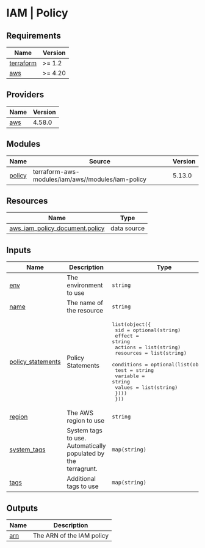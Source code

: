 # IAM | Policy

<!-- BEGINNING OF PRE-COMMIT-TERRAFORM DOCS HOOK -->
## Requirements

| Name | Version |
|------|---------|
| <a name="requirement_terraform"></a> [terraform](#requirement\_terraform) | >= 1.2 |
| <a name="requirement_aws"></a> [aws](#requirement\_aws) | >= 4.20 |

## Providers

| Name | Version |
|------|---------|
| <a name="provider_aws"></a> [aws](#provider\_aws) | 4.58.0 |

## Modules

| Name | Source | Version |
|------|--------|---------|
| <a name="module_policy"></a> [policy](#module\_policy) | terraform-aws-modules/iam/aws//modules/iam-policy | 5.13.0 |

## Resources

| Name | Type |
|------|------|
| [aws_iam_policy_document.policy](https://registry.terraform.io/providers/hashicorp/aws/latest/docs/data-sources/iam_policy_document) | data source |

## Inputs

| Name | Description | Type | Default | Required |
|------|-------------|------|---------|:--------:|
| <a name="input_env"></a> [env](#input\_env) | The environment to use | `string` | n/a | yes |
| <a name="input_name"></a> [name](#input\_name) | The name of the resource | `string` | n/a | yes |
| <a name="input_policy_statements"></a> [policy\_statements](#input\_policy\_statements) | Policy Statements | <pre>list(object({<br>    sid       = optional(string)<br>    effect    = string<br>    actions   = list(string)<br>    resources = list(string)<br>    conditions = optional(list(object({<br>      test     = string<br>      variable = string<br>      values   = list(string)<br>    })))<br>  }))</pre> | `[]` | no |
| <a name="input_region"></a> [region](#input\_region) | The AWS region to use | `string` | n/a | yes |
| <a name="input_system_tags"></a> [system\_tags](#input\_system\_tags) | System tags to use. Automatically populated by the terragrunt. | `map(string)` | `{}` | no |
| <a name="input_tags"></a> [tags](#input\_tags) | Additional tags to use | `map(string)` | `{}` | no |

## Outputs

| Name | Description |
|------|-------------|
| <a name="output_arn"></a> [arn](#output\_arn) | The ARN of the IAM policy |
<!-- END OF PRE-COMMIT-TERRAFORM DOCS HOOK -->
